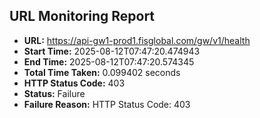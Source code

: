## URL Monitoring Report

- **URL:** https://api-gw1-prod1.fisglobal.com/gw/v1/health
- **Start Time:** 2025-08-12T07:47:20.474943
- **End Time:** 2025-08-12T07:47:20.574345
- **Total Time Taken:** 0.099402 seconds
- **HTTP Status Code:** 403
- **Status:** Failure
- **Failure Reason:** HTTP Status Code: 403
